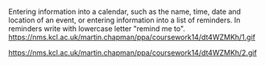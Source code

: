 Entering information into a calendar, such as the name, time, date and location of an event, or entering information into a list of reminders.
In reminders write with lowercase letter "remind me to".
https://nms.kcl.ac.uk/martin.chapman/ppa/coursework14/dt4WZMKh/1.gif

https://nms.kcl.ac.uk/martin.chapman/ppa/coursework14/dt4WZMKh/2.gif
